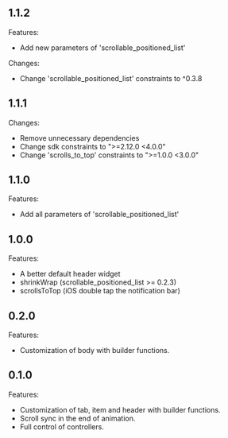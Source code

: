 ## 1.1.2

Features:
- Add new parameters of 'scrollable_positioned_list'

Changes:
- Change 'scrollable_positioned_list' constraints to ^0.3.8

## 1.1.1

Changes:
- Remove unnecessary dependencies
- Change sdk constraints to ">=2.12.0 <4.0.0"
- Change 'scrolls_to_top' constraints to ">=1.0.0 <3.0.0"

## 1.1.0

Features:
- Add all parameters of 'scrollable_positioned_list'

## 1.0.0

Features:
- A better default header widget
- shrinkWrap (scrollable_positioned_list >= 0.2.3)
- scrollsToTop (iOS double tap the notification bar)

## 0.2.0

Features:
- Customization of body with builder functions.

## 0.1.0

Features:
- Customization of tab, item and header with builder functions.
- Scroll sync in the end of animation.
- Full control of controllers.
